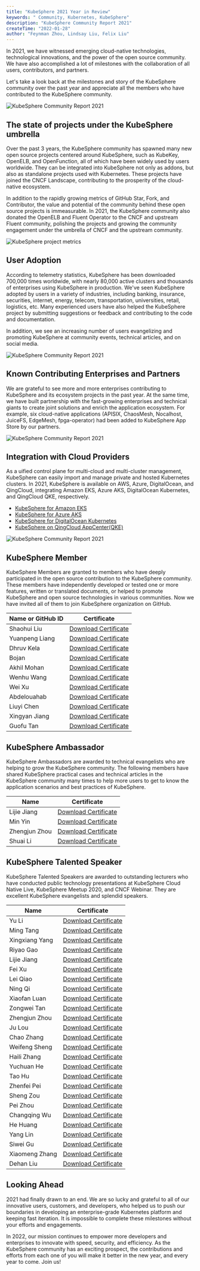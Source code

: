 ```yaml
---
title: "KubeSphere 2021 Year in Review"
keywords: " Community, Kubernetes, KubeSphere"
description: "KubeSphere Community Report 2021"
createTime: "2022-01-28"
author: "Feynman Zhou, Lindsay Liu, Felix Liu"
---
```


In 2021, we have witnessed emerging cloud-native technologies, technological innovations, and the power of the open source community. We have also accomplished a lot of milestones with the collaboration of all users, contributors, and partners.

Let's take a look back at the milestones and story of the KubeSphere community over the past year and appreciate all the members who have contributed to the KubeSphere community.

![KubeSphere Community Report 2021](/images/news/community-report-2021/2021-community-recap.png)

## The state of projects under the KubeSphere umbrella

Over the past 3 years, the KubeSphere community has spawned many new open source projects centered around KubeSphere, such as KubeKey, OpenELB, and OpenFunction, all of which have been widely used by users worldwide. They can be integrated into KubeSphere not only as addons, but also as standalone projects used with Kubernetes. These projects have joined the CNCF Landscape, contributing to the prosperity of the cloud-native ecosystem.

In addition to the rapidly growing metrics of GitHub Star, Fork, and Contributor, the value and potential of the community behind these open source projects is immeasurable. In 2021, the KubeSphere community also donated the OpenELB and Fluent Operator to the CNCF and upstream Fluent community, polishing the projects and growing the community engagement under the umbrella of CNCF and the upstream community.

![KubeSphere project metrics](/images/news/community-report-2021/project-metrics.png)
## User Adoption

According to telemetry statistics, KubeSphere has been downloaded 700,000 times worldwide, with nearly 80,000 active clusters and thousands of enterprises using KubeSphere in production. We've seen KubeSphere adopted by users in a variety of industries, including banking, insurance, securities, internet, energy, telecom, transportation, universities, retail, logistics, etc. Many experienced users have also helped the KubeSphere project by submitting suggestions or feedback and contributing to the code and documentation. 

In addition, we see an increasing number of users evangelizing and promoting KubeSphere at community events, technical articles, and on social media.

![KubeSphere Community Report 2021](/images/news/community-report-2021/known-adopters.png)

## Known Contributing Enterprises and Partners

We are grateful to see more and more enterprises contributing to KubeSphere and its ecosystem projects in the past year. At the same time, we have built partnership with the fast-growing enterprises and technical giants to create joint solutions and enrich the application ecosystem. For example, six cloud-native applications (APISIX, ChaosMesh, Nocalhost, JuiceFS, EdgeMesh, fpga-operator) had been added to KubeSphere App Store by our partners.


![KubeSphere Community Report 2021](/images/news/community-report-2021/contributing-enterprises-partners.png)

## Integration with Cloud Providers

As a uified control plane for multi-cloud and multi-cluster management, KubeSphere can easily import and manage private and hosted Kubernetes clusters. In 2021, KubeSphere is available on AWS, Azure, DigitalOcean, and QingCloud, integrating Amazon EKS, Azure AKS, DigitalOcean Kubernetes, and QingCloud QKE, respectively.

- [KubeSphere for Amazon EKS](https://aws.amazon.com/quickstart/architecture/qingcloud-kubesphere/)
- [KubeSphere for Azure AKS](https://market.azure.cn/marketplace/apps/qingcloud.kubesphere)
- [KubeSphere for DigitalOcean Kubernetes](https://marketplace.digitalocean.com/apps/kubesphere)
- [KubeSphere on QingCloud AppCenter(QKE)](https://www.qingcloud.com/products/kubesphereqke)

![KubeSphere Community Report 2021](/images/news/community-report-2021/integration-with-cloud.png)

## KubeSphere Member

KubeSphere Members are granted to members who have deeply participated in the open source contribution to the KubeSphere community. These members have independently developed or tested one or more features, written or translated documents, or helped to promote KubeSphere and open source technologies in various communities. Now we have invited all of them to join KubeSphere organization on GitHub.

| Name or GitHub ID | Certificate |
| ---- | ---- |
|Shaohui Liu|[Download Certificate](https://pek3b.qingstor.com/kubesphere-community/images/member-liushaohui.png) |
|Yuanpeng Liang|[Download Certificate](https://pek3b.qingstor.com/kubesphere-community/images/member-liangyuanpeng.png) |
|Dhruv Kela|[Download Certificate](https://pek3b.qingstor.com/kubesphere-community/images/member-kela.png) |
|Bojan|[Download Certificate](https://pek3b.qingstor.com/kubesphere-community/images/member-bojan.png) |
|Akhil Mohan|[Download Certificate](https://pek3b.qingstor.com/kubesphere-community/images/member-mohan.png) |
|Wenhu Wang|[Download Certificate](https://pek3b.qingstor.com/kubesphere-community/images/member-wangwenhu.png) |
|Wei Xu|[Download Certificate](https://pek3b.qingstor.com/kubesphere-community/images/member-xuweimango.png) |
|Abdelouahab|[Download Certificate](https://pek3b.qingstor.com/kubesphere-community/images/member-abdelouahab.png) |
|Liuyi Chen|[Download Certificate](https://pek3b.qingstor.com/kubesphere-community/images/member-chenliuyi.png) |
|Xingyan Jiang|[Download Certificate](https://pek3b.qingstor.com/kubesphere-community/images/member-xingyanjiang.png) |
|Guofu Tan|[Download Certificate](https://pek3b.qingstor.com/kubesphere-community/images/member-guofutan.png) |

## KubeSphere Ambassador

KubeSphere Ambassadors are awarded to technical evangelists who are helping to grow the KubeSphere community. The following members have shared KubeSphere practical cases and technical articles in the KubeSphere community many times to help more users to get to know the application scenarios and best practices of KubeSphere.

| Name | Certificate |
| ---- | ---- |
|Lijie Jiang|[Download Certificate](https://kubesphere-community.pek3b.qingstor.com/images/ambassador-jianglijie.png) |
|Min Yin|[Download Certificate](https://kubesphere-community.pek3b.qingstor.com/images/ambassador-yinmin.png) |
|Zhengjun Zhou|[Download Certificate](https://kubesphere-community.pek3b.qingstor.com/images/ambassador-zhouzhengjun.png) |
|Shuai Li|[Download Certificate](https://kubesphere-community.pek3b.qingstor.com/images/ambassador-lishuai.png) |

## KubeSphere Talented Speaker

KubeSphere Talented Speakers are awarded to outstanding lecturers who have conducted public technology presentations at KubeSphere Cloud Native Live, KubeSphere Meetup 2020, and CNCF Webinar. They are excellent KubeSphere evangelists and splendid speakers.

| Name | Certificate |
| ---- | ---- |
Yu Li|[Download Certificate](https://kubesphere-community.pek3b.qingstor.com/images/speaker-liyu.png) |
|Ming Tang|[Download Certificate](https://kubesphere-community.pek3b.qingstor.com/images/speaker-tangming.png) |
|Xingxiang Yang|[Download Certificate](https://kubesphere-community.pek3b.qingstor.com/images/speaker-yangxingxiang.png) |
|Riyao Gao|[Download Certificate](https://kubesphere-community.pek3b.qingstor.com/images/speaker-gaoriyao.png) |
|Lijie Jiang|[Download Certificate](https://kubesphere-community.pek3b.qingstor.com/images/speaker-jianglijie.png)|
|Fei Xu|[Download Certificate](https://kubesphere-community.pek3b.qingstor.com/images/speaker-xufei.png) |
|Lei Qiao|[Download Certificate](https://kubesphere-community.pek3b.qingstor.com/images/speaker-qiaolei.png) |
|Ning Qi|[Download Certificate](https://kubesphere-community.pek3b.qingstor.com/images/speaker-qining.png) |
|Xiaofan Luan|[Download Certificate](https://kubesphere-community.pek3b.qingstor.com/images/speaker-luanxiaofan.png) |
|Zongwei Tan|[Download Certificate](https://kubesphere-community.pek3b.qingstor.com/images/speaker-tanzongwei.png) |
|Zhengjun Zhou|[Download Certificate](https://kubesphere-community.pek3b.qingstor.com/images/speaker-zhouzhengjun.png) |
|Ju Lou|[Download Certificate](https://kubesphere-community.pek3b.qingstor.com/images/speaker-louju.png) |
|Chao Zhang|[Download Certificate](https://kubesphere-community.pek3b.qingstor.com/images/speaker-zhangchao.png) |
|Weifeng Sheng|[Download Certificate](https://kubesphere-community.pek3b.qingstor.com/images/speaker-shengweifeng.png) |
|Haili Zhang|[Download Certificate](https://kubesphere-community.pek3b.qingstor.com/images/speaker-zhanghaili.png) |
|Yuchuan He|[Download Certificate](https://kubesphere-community.pek3b.qingstor.com/images/speaker-heyuchuan.png) |
|Tao Hu|[Download Certificate](https://kubesphere-community.pek3b.qingstor.com/images/speaker-hutao.png) |
|Zhenfei Pei|[Download Certificate](https://kubesphere-community.pek3b.qingstor.com/images/speaker-peizhenfei.png) |
|Sheng Zou|[Download Certificate](https://kubesphere-community.pek3b.qingstor.com/images/speaker-zousheng.png) |
|Pei Zhou|[Download Certificate](https://kubesphere-community.pek3b.qingstor.com/images/speaker-zhoupei.png) |
|Changqing Wu|[Download Certificate](https://kubesphere-community.pek3b.qingstor.com/images/speaker-wuchangqing.png) |
|He Huang|[Download Certificate](https://kubesphere-community.pek3b.qingstor.com/images/speaker-huanghe.png) |
|Yang Lin|[Download Certificate](https://kubesphere-community.pek3b.qingstor.com/images/speaker-linyang.png) |
|Siwei Gu|[Download Certificate](https://kubesphere-community.pek3b.qingstor.com/images/speaker-gusiwei.png) |
|Xiaomeng Zhang|[Download Certificate](https://kubesphere-community.pek3b.qingstor.com/images/speaker-zhangxiaomeng.png) |
|Dehan Liu|[Download Certificate](https://kubesphere-community.pek3b.qingstor.com/images/speaker-liudehan.png) |

## Looking Ahead

2021 had finally drawn to an end. We are so lucky and grateful to all of our innovative users, customers, and developers, who helped us to push our boundaries in developing an enterprise-grade Kubernetes platform and keeping fast iteration. It is impossible to complete these milestones without your efforts and engagements. 

In 2022, our mission continues to empower more developers and enterprises to innovate with speed, security, and efficiency. As the KubeSphere community has an exciting prospect, the contributions and efforts from each one of you will make it better in the new year, and every year to come. Join us!




